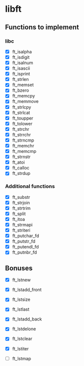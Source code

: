 # libft

## Functions to implement

### libc

- [x] ft\_isalpha
- [x] ft\_isdigit
- [x] ft\_isalnum
- [x] ft\_isascii
- [x] ft\_isprint
- [x] ft\_strlen
- [x] ft\_memset
- [x] ft\_bzero
- [x] ft\_memcpy
- [x] ft\_memmove
- [x] ft\_strlcpy
- [x] ft\_strlcat
- [x] ft\_toupper
- [x] ft\_tolower
- [x] ft\_strchr
- [x] ft\_strrchr
- [x] ft\_strncmp
- [x] ft\_memchr
- [x] ft\_memcmp
- [x] ft\_strnstr
- [x] ft\_atoi
- [x] ft\_calloc
- [x] ft\_strdup

### Additional functions

- [x] ft\_substr
- [x] ft\_strjoin
- [x] ft\_strtrim
- [x] ft\_split
- [x] ft\_itoa
- [x] ft\_strmapi
- [x] ft\_striteri
- [x] ft\_putchar\_fd
- [x] ft\_putstr\_fd
- [x] ft\_putendl\_fd
- [x] ft\_putnbr\_fd

## Bonuses

- [x] ft\_lstnew
- [x] ft\_lstadd\_front
- [x] ft\_lstsize
- [x] ft\_lstlast
- [x] ft\_lstadd\_back
- [x] ft\_lstdelone
- [x] ft\_lstclear
- [x] ft\_lstiter
- [ ] ft\_lstmap

